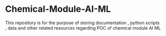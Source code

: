 # Chemical-Module-AI-ML
This repository is for the purpose of storing documentation , python scripts , data and other related resources regarding POC of chemical module AI ML
